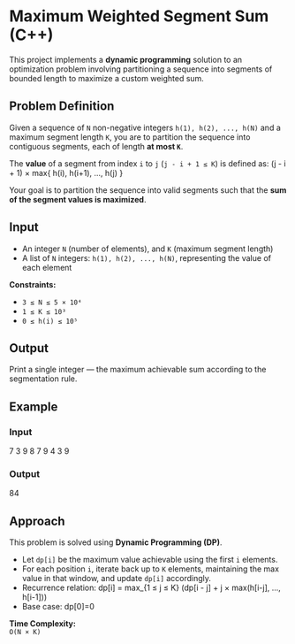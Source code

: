 # Maximum Weighted Segment Sum (C++)

This project implements a **dynamic programming** solution to an optimization problem involving partitioning a sequence into segments of bounded length to maximize a custom weighted sum.

## Problem Definition

Given a sequence of `N` non-negative integers `h(1), h(2), ..., h(N)` and a maximum segment length `K`, you are to partition the sequence into contiguous segments, each of length **at most `K`**.

The **value** of a segment from index `i` to `j` (`j - i + 1 ≤ K`) is defined as: (j - i + 1) × max{ h(i), h(i+1), ..., h(j) }


Your goal is to partition the sequence into valid segments such that the **sum of the segment values is maximized**.

## Input

- An integer `N` (number of elements), and `K` (maximum segment length)  
- A list of `N` integers: `h(1), h(2), ..., h(N)`, representing the value of each element

**Constraints:**

- `3 ≤ N ≤ 5 × 10⁴`
- `1 ≤ K ≤ 10³`
- `0 ≤ h(i) ≤ 10⁵`

## Output

Print a single integer — the maximum achievable sum according to the segmentation rule.

## Example

### Input
7 3
9 8 7 9 4 3 9


### Output
84

## Approach

This problem is solved using **Dynamic Programming (DP)**.

- Let `dp[i]` be the maximum value achievable using the first `i` elements.
- For each position `i`, iterate back up to `K` elements, maintaining the max value in that window, and update `dp[i]` accordingly.
- Recurrence relation:  dp[i] = max_{1 ≤ j ≤ K} (dp[i - j] + j × max(h[i-j], ..., h[i-1]))
- Base case: dp[0]=0

**Time Complexity:**  
`O(N × K)`

